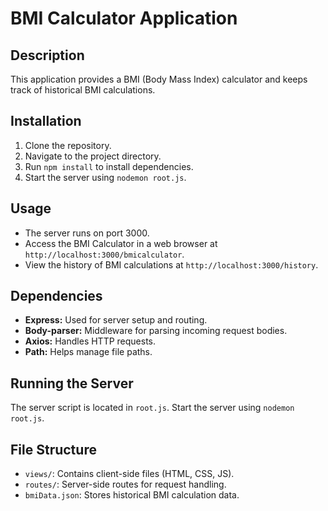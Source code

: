 # BMI Calculator Application

## Description
This application provides a BMI (Body Mass Index) calculator and keeps track of historical BMI calculations.

## Installation
1. Clone the repository.
2. Navigate to the project directory.
3. Run `npm install` to install dependencies.
4. Start the server using `nodemon root.js`.

## Usage
- The server runs on port 3000.
- Access the BMI Calculator in a web browser at `http://localhost:3000/bmicalculator`.
- View the history of BMI calculations at `http://localhost:3000/history`.

## Dependencies
- **Express:** Used for server setup and routing.
- **Body-parser:** Middleware for parsing incoming request bodies.
- **Axios:** Handles HTTP requests.
- **Path:** Helps manage file paths.

## Running the Server
The server script is located in `root.js`. Start the server using `nodemon root.js`.

## File Structure
- `views/`: Contains client-side files (HTML, CSS, JS).
- `routes/`: Server-side routes for request handling.
- `bmiData.json`: Stores historical BMI calculation data.
